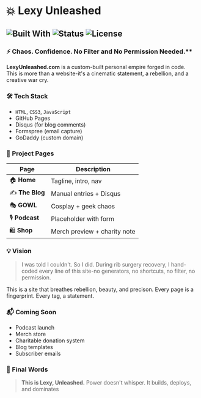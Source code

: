  # 💥 Lexy Unleashed
![Built With](https:/img.shields.io/badge/Built%20with-HTML%2FCSS%2FJS-purple)
![Status](https://img.shields.io/Live%20Site-Online-green)
![License](https://img.shields.io/badge/Made%20by-LexyUnleashed-ff69b4)
---
### ⚡ Chaos. Confidence. No Filter and No Permission Needed.**
**LexyUnleashed.com** is a custom-built personal empire forged in code.  
This is more than a website-it's a cinematic statement, a rebellion, and a creative war cry.
### 🛠️ Tech Stack
- `HTML`, `CSS3`, `JavaScript`
- GitHub Pages
- Disqus (for blog comments)
- Formspree (email capture)
- GoDaddy (custom domain)
### 📂 Project Pages
| Page       | Description |
|------------|-------------|
| 🏠 **Home**        | Tagline, intro, nav |
| ✍️ **The Blog**     | Manual entries + Disqus |
| 🎭 **GOWL**         | Cosplay + geek chaos |
| 🎙️ **Podcast**      | Placeholder with form |
| 🛍️ **Shop**         | Merch preview + charity note |
### 💡 Vision
> I was told I couldn't. So I did.
> During rib surgery recovery, I hand-coded every line of this site-no generators, no shortcuts, no filter, no permission.

This is a site that breathes rebellion, beauty, and precison. Every page is a fingerprint. Every tag, a statement.
### 📬 Coming Soon
- Podcast launch
- Merch store
- Charitable donation system
- Blog templates
- Subscriber emails
### 🖤 Final Words
> **This is Lexy, Unleashed.**
> Power doesn't whisper. It builds, deploys, and dominates

